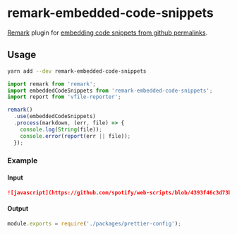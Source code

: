 # remark-embedded-code-snippets

[Remark](https://remark.js.org/) plugin for [embedding code snippets from github permalinks](https://github.blog/2017-08-15-introducing-embedded-code-snippets/).

## Usage

```sh
yarn add --dev remark-embedded-code-snippets
```

```javascript
import remark from 'remark';
import embeddedCodeSnippets from 'remark-embedded-code-snippets';
import report from 'vfile-reporter';

remark()
  .use(embeddedCodeSnippets)
  .process(markdown, (err, file) => {
    console.log(String(file));
    console.error(report(err || file));
  });
```

### Example

#### Input

```markdown
![javascript](https://github.com/spotify/web-scripts/blob/4393f46c3d73b9243837a46c64641d707e5dfbc4/.prettierrc.js#L1)
```

#### Output

```javascript
module.exports = require('./packages/prettier-config');
```
